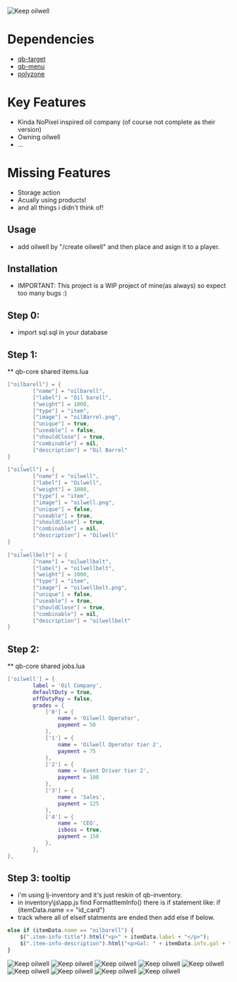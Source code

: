 ![Keep oilwell](https://raw.githubusercontent.com/swkeep/keep-oilwell/main/.github/images/banner2.png)

# Dependencies
* [qb-target](https://github.com/BerkieBb/qb-target)
* [qb-menu](https://github.com/qbcore-framework/qb-menu)
* [polyzone](https://github.com/qbcore-framework/PolyZone)

# Key Features
* Kinda NoPixel inspired oil company (of course not complete as their version)
* Owning oilwell
* ...

# Missing Features
* Storage action
* Acually using products!
* and all things i didn't think of! 

## Usage
* add oilwell by "/create oilwell" and then place and asign it to a player.

## Installation
* IMPORTANT: This project is a WIP project of mine(as always) so expect too many bugs :)
## Step 0:
* import sql.sql in your database 

## Step 1:
** qb-core shared items.lua
```lua 
["oilbarell"] = {
		["name"] = "oilbarell",
		["label"] = "Oil barell",
		["weight"] = 1000,
		["type"] = "item",
		["image"] = "oilBarrel.png",
		["unique"] = true,
		["useable"] = false,
		["shouldClose"] = true,
		["combinable"] = nil,
		["description"] = "Oil Barrel"
}
	,
["oilwell"] = {
		["name"] = "oilwell",
		["label"] = "Oilwell",
		["weight"] = 1000,
		["type"] = "item",
		["image"] = "oilwell.png",
		["unique"] = false,
		["useable"] = true,
		["shouldClose"] = true,
		["combinable"] = nil,
		["description"] = "Oilwell"
}
	,
["oilwellbelt"] = {
		["name"] = "oilwellbelt",
		["label"] = "oilwellbelt",
		["weight"] = 1000,
		["type"] = "item",
		["image"] = "oilwellbelt.png",
		["unique"] = false,
		["useable"] = true,
		["shouldClose"] = true,
		["combinable"] = nil,
		["description"] = "oilwellbelt"
}
```
## Step 2:
** qb-core shared jobs.lua
```lua
['oilwell'] = {
        label = 'Oil Company',
        defaultDuty = true,
        offDutyPay = false,
        grades = {
            ['0'] = {
                name = 'Oilwell Operator',
                payment = 50
            },
            ['1'] = {
                name = 'Oilwell Operator tier 2',
                payment = 75
            },
            ['2'] = {
                name = 'Event Driver tier 2',
                payment = 100
            },
            ['3'] = {
                name = 'Sales',
                payment = 125
            },
            ['4'] = {
                name = 'CEO',
                isboss = true,
                payment = 150
            },
        },
},
```

## Step 3: tooltip

* i'm using lj-inventory and it's just reskin of qb-inventory.
* in inventory\js\app.js find FormatItemInfo() there is if statement like: if (itemData.name == "id_card")
* track where all of elseif statments are ended then add else if below.

```javascript
else if (itemData.name == "oilbarell") {
	$(".item-info-title").html("<p>" + itemData.label + "</p>");
	$(".item-info-description").html("<p>Gal: " + itemData.info.gal + "</p>" + "<p>Type: " + itemData.info.type + "</p>" + "<p>Octane: " + itemData.info.avg_gas_octane + "</p>");
}
```

![Keep oilwell](https://raw.githubusercontent.com/swkeep/keep-oilwell/main/.github/images/screenshots/2022-05-17-16_00_11-000275.jpg)
![Keep oilwell](https://raw.githubusercontent.com/swkeep/keep-oilwell/main/.github/images/screenshots/2022-05-17-16_00_18-000276.jpg)
![Keep oilwell](https://raw.githubusercontent.com/swkeep/keep-oilwell/main/.github/images/screenshots/2022-05-17-16_00_34-000277.jpg)
![Keep oilwell](https://raw.githubusercontent.com/swkeep/keep-oilwell/main/.github/images/screenshots/2022-05-17-16_00_46-000278.jpg)
![Keep oilwell](https://raw.githubusercontent.com/swkeep/keep-oilwell/main/.github/images/screenshots/2022-05-17-16_00_50-000279.jpg)
![Keep oilwell](https://raw.githubusercontent.com/swkeep/keep-oilwell/main/.github/images/screenshots/2022-05-17-16_01_04-000280.jpg)
![Keep oilwell](https://raw.githubusercontent.com/swkeep/keep-oilwell/main/.github/images/screenshots/2022-05-17-16_01_09-000281.jpg)
![Keep oilwell](https://raw.githubusercontent.com/swkeep/keep-oilwell/main/.github/images/screenshots/2022-05-17-16_01_11-000282.jpg)
![Keep oilwell](https://raw.githubusercontent.com/swkeep/keep-oilwell/main/.github/images/screenshots/2022-05-17-16_01_13-000283.jpg)


